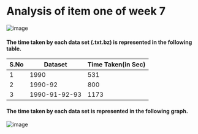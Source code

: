 # Analysis of item one of week 7




![image](https://cloud.githubusercontent.com/assets/25064372/24324893/a5349c7e-115c-11e7-9b81-36ff95587a48.png)



#### The time taken by each data set (.txt.bz) is represented in the following table.

S.No | Dataset       | Time Taken(in Sec)
---  | ---           | ---
1    | 1990          | 531
2    | 1990-92       | 800
3    | 1990-91-92-93 | 1173 


#### The time taken by each data set is represented in the following graph.
![image](https://cloud.githubusercontent.com/assets/25064372/24324791/b3587688-115a-11e7-9fbe-2189d9a6133c.png)







